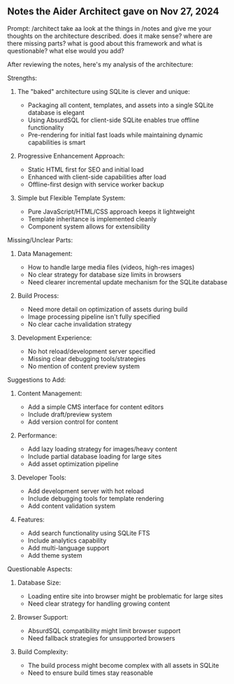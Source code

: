 ## Notes the Aider Architect gave on Nov 27, 2024

Prompt: /architect take aa look at the things in /notes and give me your thoughts on the architecture described.  does it make sense?  where are there missing parts?  what is good about this framework and what is questionable?  what else would you add?


After reviewing the notes, here's my analysis of the architecture:

Strengths:
1. The "baked" architecture using SQLite is clever and unique:
   - Packaging all content, templates, and assets into a single SQLite database is elegant
   - Using AbsurdSQL for client-side SQLite enables true offline functionality
   - Pre-rendering for initial fast loads while maintaining dynamic capabilities is smart

2. Progressive Enhancement Approach:
   - Static HTML first for SEO and initial load
   - Enhanced with client-side capabilities after load
   - Offline-first design with service worker backup

3. Simple but Flexible Template System:
   - Pure JavaScript/HTML/CSS approach keeps it lightweight
   - Template inheritance is implemented cleanly
   - Component system allows for extensibility

Missing/Unclear Parts:

1. Data Management:
   - How to handle large media files (videos, high-res images)
   - No clear strategy for database size limits in browsers
   - Need clearer incremental update mechanism for the SQLite database

2. Build Process:
   - Need more detail on optimization of assets during build
   - Image processing pipeline isn't fully specified
   - No clear cache invalidation strategy

3. Development Experience:
   - No hot reload/development server specified
   - Missing clear debugging tools/strategies
   - No mention of content preview system

Suggestions to Add:

1. Content Management:
   - Add a simple CMS interface for content editors
   - Include draft/preview system
   - Add version control for content

2. Performance:
   - Add lazy loading strategy for images/heavy content
   - Include partial database loading for large sites
   - Add asset optimization pipeline

3. Developer Tools:
   - Add development server with hot reload
   - Include debugging tools for template rendering
   - Add content validation system

4. Features:
   - Add search functionality using SQLite FTS
   - Include analytics capability
   - Add multi-language support
   - Add theme system

Questionable Aspects:

1. Database Size:
   - Loading entire site into browser might be problematic for large sites
   - Need clear strategy for handling growing content

2. Browser Support:
   - AbsurdSQL compatibility might limit browser support
   - Need fallback strategies for unsupported browsers

3. Build Complexity:
   - The build process might become complex with all assets in SQLite
   - Need to ensure build times stay reasonable